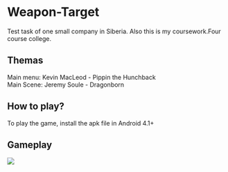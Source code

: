 # Weapon-Target 
Test task of one small company in Siberia. Also this is my coursework.Four course college.
## Themas
Main menu: Kevin MacLeod - Pippin the Hunchback <br>
Main Scene: Jeremy Soule - Dragonborn

## How to play?
To play the game, install the apk file in Android 4.1+

## Gameplay
[![](https://img.youtube.com/vi/bHL-Of8_cV4/maxresdefault.jpg)](https://youtu.be/bHL-Of8_cV4)
